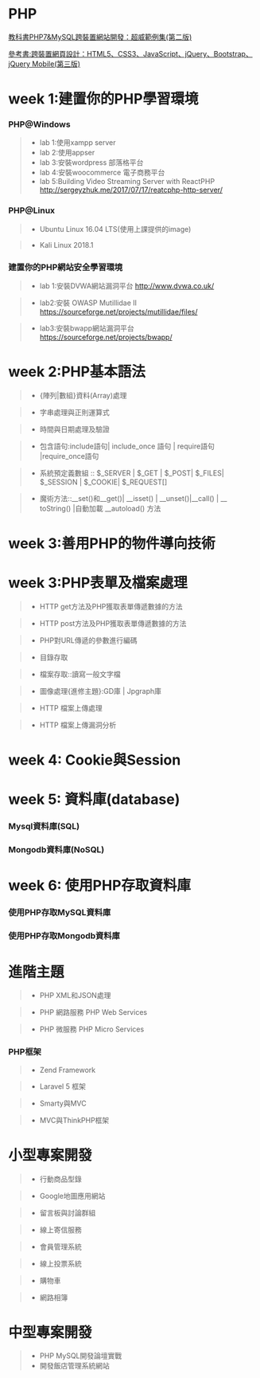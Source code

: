 # PHP

[教科書PHP7&MySQL跨裝置網站開發：超威範例集(第二版)](http://www.books.com.tw/products/0010732581)

[參考書:跨裝置網頁設計：HTML5、CSS3、JavaScript、jQuery、Bootstrap、jQuery Mobile(第三版)](http://www.books.com.tw/products/0010761760)

# week 1:建置你的PHP學習環境

### PHP@Windows

>* lab 1:使用xampp server
>* lab 2:使用appser
>* lab 3:安裝wordpress 部落格平台
>* lab 4:安裝woocommerce 電子商務平台
>* lab 5:Building Video Streaming Server with ReactPHP http://sergeyzhuk.me/2017/07/17/reatcphp-http-server/

###  PHP@Linux

>* Ubuntu Linux 16.04 LTS(使用上課提供的image)

>* Kali Linux 2018.1

###  建置你的PHP網站安全學習環境

>* lab 1:安裝DVWA網站漏洞平台 http://www.dvwa.co.uk/

>* lab2:安裝 OWASP Mutillidae II https://sourceforge.net/projects/mutillidae/files/

>* lab3:安裝bwapp網站漏洞平台 https://sourceforge.net/projects/bwapp/

# week 2:PHP基本語法

>* {陣列|數組}資料(Array)處理

>* 字串處理與正則運算式

>* 時間與日期處理及驗證

>* 包含語句:include語句| include_once 語句 | require語句 |require_once語句 

>* 系統預定義數組 :: $_SERVER | $_GET | $_POST| $_FILES| $_SESSION | $_COOKIE| $_REQUEST[] 

>* 魔術方法::__set()和__get()| __isset() | __unset()|__call() | __ toString() |自動加載 __autoload() 方法 

# week 3:善用PHP的物件導向技術


# week 3:PHP表單及檔案處理

>* HTTP get方法及PHP獲取表單傳遞數據的方法

>* HTTP post方法及PHP獲取表單傳遞數據的方法

>* PHP對URL傳遞的參數進行編碼

>* 目錄存取

>* 檔案存取::讀寫一般文字檔

>* 圖像處理{進修主題}:GD庫 | Jpgraph庫

>* HTTP 檔案上傳處理

>* HTTP 檔案上傳漏洞分析

# week 4: Cookie與Session

# week 5: 資料庫(database)

### Mysql資料庫(SQL)

### Mongodb資料庫(NoSQL)

# week 6: 使用PHP存取資料庫

### 使用PHP存取MySQL資料庫

### 使用PHP存取Mongodb資料庫

# 進階主題

>* PHP XML和JSON處理

>*  PHP 網路服務 PHP Web Services

>*  PHP 微服務 PHP Micro Services

### PHP框架

>* Zend Framework

>* Laravel 5 框架

>* Smarty與MVC

>* MVC與ThinkPHP框架 

# 小型專案開發

>* 行動商品型錄

>* Google地圖應用網站

>* 留言板與討論群組

>* 線上寄信服務

>* 會員管理系統

>* 線上投票系統

>* 購物車

>* 網路相簿

# 中型專案開發

>* PHP MySQL開發論壇實戰
>* 開發飯店管理系統網站

